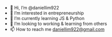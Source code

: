 - 👋 Hi, I’m @daniellim922
- 👀 I’m interested in entrepreneurship
- 🌱 I’m currently learning JS & Python
- 💞️ I’m looking to working & learning from others
- 📫 How to reach me daniellim922@gmail.com

<!---
daniellim922/daniellim922 is a ✨ special ✨ repository because its `README.md` (this file) appears on your GitHub profile.
You can click the Preview link to take a look at your changes.
--->
